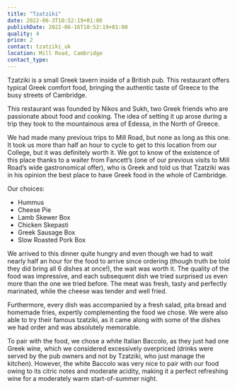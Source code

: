 ```yaml
---
title: "Tzatziki"
date: 2022-06-3T10:52:19+01:00
publishDate: 2022-06-16T10:52:19+01:00
quality: 4
price: 2
contact: tzatziki_uk
location: Mill Road, Cambridge
contact_type:
---
```


Tzatziki is a small Greek tavern inside of a British pub. This restaurant offers typical Greek comfort food, bringing the authentic taste of Greece to the busy streets of Cambridge.

<!--more-->

This restaurant was founded by Nikos and Sukh, two Greek friends who are passionate about food and cooking. The idea of setting it up arose during a trip they took to the mountainous area of Edessa, in the North of Greece. 

We had made many previous trips to Mill Road, but none as long as this one. It took us more than half an hour to cycle to get to this location from our College, but it was definitely worth it. We got to know of the existence of this place thanks to a waiter from Fancett’s (one of our previous visits to Mill Road’s wide gastronomical offer), who is Greek and told us that Tzatziki was in his opinion the best place to have Greek food in the whole of Cambridge. 

Our choices: 

- Hummus 
- Cheese Pie
- Lamb Skewer Box
- Chicken Skepasti
- Greek Sausage Box
- Slow Roasted Pork Box

We arrived to this dinner  quite hungry and even though we had to wait nearly half an hour for the food to arrive since ordering (though truth be told they did bring all 6 dishes at once!), the wait was worth it. The quality of the food was impressive, and each subsequent dish we tried surprised us even more than the one we tried before. The meat was fresh, tasty and perfectly marinated, while the cheese was tender and well fried. 

Furthermore, every dish was accompanied by a fresh salad, pita bread and homemade fries, expertly complementing the food we chose. We were also able to try their famous tzatziki, as it came along with some of the dishes we had order and was absolutely memorable. 

To pair with the food, we chose a white Italian Baccolo, as they just had one Greek wine, which we considered excessively overpriced (drinks were served by the pub owners and not by Tzatziki, who just manage the kitchen). However, the white Baccolo was very nice to pair with our food owing to its citric notes and moderate acidity, making it a perfect refreshing wine for a moderately warm start-of-summer night.